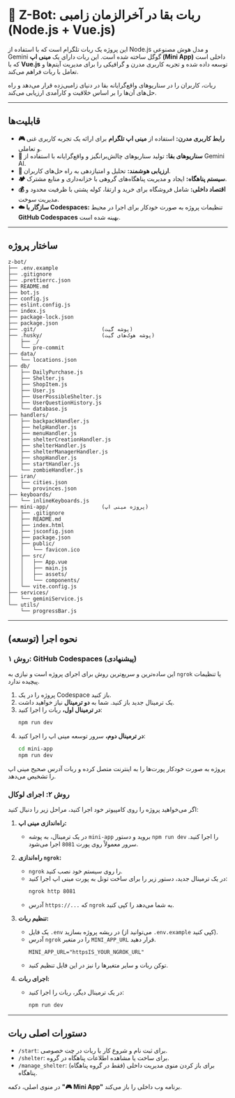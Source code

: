 # 🤖 Z-Bot: ربات بقا در آخرالزمان زامبی (Node.js + Vue.js)

این پروژه یک ربات تلگرام است که با استفاده از Node.js و مدل هوش مصنوعی Gemini گوگل ساخته شده است. این ربات دارای یک **مینی اپ (Mini App)** داخلی است که با **Vue.js** توسعه داده شده و تجربه کاربری مدرن و گرافیکی را برای مدیریت آیتم‌ها و تعامل با ربات فراهم می‌کند.

ربات، کاربران را در سناریوهای واقع‌گرایانه بقا در دنیای زامبی‌زده قرار می‌دهد و راه حل‌های آن‌ها را بر اساس خلاقیت و کارآمدی ارزیابی می‌کند.

---

## قابلیت‌ها

- **🎮 رابط کاربری مدرن:** استفاده از **مینی اپ تلگرام** برای ارائه یک تجربه کاربری غنی و تعاملی.
- **🧟 سناریوهای بقا:** تولید سناریوهای چالش‌برانگیز و واقع‌گرایانه با استفاده از Gemini AI.
- **🧠 ارزیابی هوشمند:** تحلیل و امتیازدهی به راه حل‌های کاربران.
- **🏕️ سیستم پناهگاه:** ایجاد و مدیریت پناهگاه‌های گروهی با خزانه‌داری و منابع مشترک.
- **💰 اقتصاد داخلی:** شامل فروشگاه برای خرید و ارتقا، کوله پشتی با ظرفیت محدود و مدیریت سوخت.
- **☁️ سازگار با Codespaces:** تنظیمات پروژه به صورت خودکار برای اجرا در محیط **GitHub Codespaces** بهینه شده است.

---

## ساختار پروژه

```
z-bot/
├── .env.example
├── .gitignore
├── .prettierrc.json
├── README.md
├── bot.js
├── config.js
├── eslint.config.js
├── index.js
├── package-lock.json
├── package.json
├── .git/                     (پوشه گیت)
├── .husky/                   (پوشه هوک‌های گیت)
│   ├── _/
│   └── pre-commit
├── data/
│   └── locations.json
├── db/
│   ├── DailyPurchase.js
│   ├── Shelter.js
│   ├── ShopItem.js
│   ├── User.js
│   ├── UserPossibleShelter.js
│   ├── UserQuestionHistory.js
│   └── database.js
├── handlers/
│   ├── backpackHandler.js
│   ├── helpHandler.js
│   ├── menuHandler.js
│   ├── shelterCreationHandler.js
│   ├── shelterHandler.js
│   ├── shelterManagerHandler.js
│   ├── shopHandler.js
│   ├── startHandler.js
│   └── zombieHandler.js
├── iran/
│   ├── cities.json
│   └── provinces.json
├── keyboards/
│   └── inlineKeyboards.js
├── mini-app/                 (پروژه مینی اپ)
│   ├── .gitignore
│   ├── README.md
│   ├── index.html
│   ├── jsconfig.json
│   ├── package.json
│   ├── public/
│   │   └── favicon.ico
│   ├── src/
│   │   ├── App.vue
│   │   ├── main.js
│   │   ├── assets/
│   │   └── components/
│   └── vite.config.js
├── services/
│   └── geminiService.js
└── utils/
    └── progressBar.js
```

---

## نحوه اجرا (توسعه)

### روش ۱: GitHub Codespaces (پیشنهادی)

این ساده‌ترین و سریع‌ترین روش برای اجرای پروژه است و نیازی به `ngrok` یا تنظیمات پیچیده ندارد.

1.  پروژه را در یک Codespace باز کنید.
2.  یک ترمینال جدید باز کنید. شما به **دو ترمینال** نیاز خواهید داشت.
3.  **در ترمینال اول،** ربات را اجرا کنید:
    ```sh
    npm run dev
    ```
4.  **در ترمینال دوم،** سرور توسعه مینی اپ را اجرا کنید:
    ```sh
    cd mini-app
    npm run dev
    ```

پروژه به صورت خودکار پورت‌ها را به اینترنت متصل کرده و ربات آدرس صحیح مینی اپ را تشخیص می‌دهد.

### روش ۲: اجرای لوکال

اگر می‌خواهید پروژه را روی کامپیوتر خود اجرا کنید، مراحل زیر را دنبال کنید:

1.  **راه‌اندازی مینی اپ:**
    - در یک ترمینال، به پوشه `mini-app` بروید و دستور `npm run dev` را اجرا کنید. سرور معمولاً روی پورت `8081` اجرا می‌شود.

2.  **راه‌اندازی `ngrok`:**
    - `ngrok` را روی سیستم خود نصب کنید.
    - در یک ترمینال جدید، دستور زیر را برای ساخت تونل به پورت مینی اپ اجرا کنید:
      ```sh
      ngrok http 8081
      ```
    - آدرس `https://...` که `ngrok` به شما می‌دهد را کپی کنید.

3.  **تنظیم ربات:**
    - یک فایل `.env` در ریشه پروژه بسازید (می‌توانید از `.env.example` کپی کنید).
    - آدرس `ngrok` را در متغیر `MINI_APP_URL` قرار دهید.
      ```
      MINI_APP_URL="httpsIS_YOUR_NGROK_URL"
      ```
    - توکن ربات و سایر متغیرها را نیز در این فایل تنظیم کنید.

4.  **اجرای ربات:**
    - در یک ترمینال دیگر، ربات را اجرا کنید:
      ```sh
      npm run dev
      ```

---

## دستورات اصلی ربات

- `/start`: برای ثبت نام و شروع کار با ربات در چت خصوصی.
- `/shelter`: برای ساخت یا مشاهده اطلاعات پناهگاه در گروه.
- `/manage_shelter`: (فقط در گروه پناهگاه) برای باز کردن منوی مدیریت داخلی پناهگاه.

در منوی اصلی، دکمه **"🎮 Mini App"** برنامه وب داخلی را باز می‌کند.